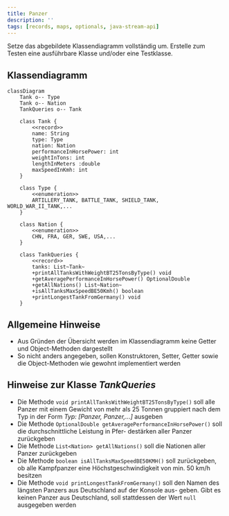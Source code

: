 ```yaml
---
title: Panzer
description: ''
tags: [records, maps, optionals, java-stream-api]
---
```


Setze das abgebildete Klassendiagramm vollständig um. Erstelle zum Testen eine
ausführbare Klasse und/oder eine Testklasse.

## Klassendiagramm

```mermaid
classDiagram
    Tank o-- Type
    Tank o-- Nation
    TankQueries o-- Tank

    class Tank {
        <<record>>
        name: String
        type: Type
        nation: Nation
        performanceInHorsePower: int
        weightInTons: int
        lengthInMeters :double
        maxSpeedInKmh: int
    }

    class Type {
        <<enumeration>>
        ARTILLERY_TANK, BATTLE_TANK, SHIELD_TANK, WORLD_WAR_II_TANK,...
    }

    class Nation {
        <<enumeration>>
        CHN, FRA, GER, SWE, USA,...
    }

    class TankQueries {
        <<record>>
        tanks: List~Tank~
        +printAllTanksWithWeightBT25TonsByType() void
        +getAveragePerformanceInHorsePower() OptionalDouble
        +getAllNations() List~Nation~
        +isAllTanksMaxSpeedBE50Kmh() boolean
        +printLongestTankFromGermany() void
    }
```

## Allgemeine Hinweise

- Aus Gründen der Übersicht werden im Klassendiagramm keine Getter und
  Object-Methoden dargestellt
- So nicht anders angegeben, sollen Konstruktoren, Setter, Getter sowie die
  Object-Methoden wie gewohnt implementiert werden

## Hinweise zur Klasse _TankQueries_

- Die Methode `void printAllTanksWithWeightBT25TonsByType()` soll alle Panzer
  mit einem Gewicht von mehr als 25 Tonnen gruppiert nach dem Typ in der Form
  _Typ: [Panzer, Panzer,...]_ ausgeben
- Die Methode `OptionalDouble getAveragePerformanceInHorsePower()` soll die
  durchschnittliche Leistung in Pfer- destärken aller Panzer zurückgeben
- Die Methode `List<Nation> getAllNations()` soll die Nationen aller Panzer
  zurückgeben
- Die Methode `boolean isAllTanksMaxSpeedBE50KMH()` soll zurückgeben, ob alle
  Kampfpanzer eine Höchstgeschwindigkeit von min. 50 km/h besitzen
- Die Methode `void printLongestTankFromGermany()` soll den Namen des längsten
  Panzers aus Deutschland auf der Konsole aus- geben. Gibt es keinen Panzer aus
  Deutschland, soll stattdessen der Wert `null` ausgegeben werden
